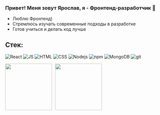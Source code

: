 ### Привет! Меня зовут Ярослав, я - Фронтенд-разработчик 👋

* Люблю Фронтенд)
* Стремлюсь изучать современные подходы в разработке
* Готов учиться и делать код лучше

## Стек:
<p>
  <img alt="React" src="https://img.shields.io/badge/-React-45b8d8?style=flat-square&logo=react&logoColor=white" />
  <img alt="JS" src="https://camo.githubusercontent.com/c696dccdb32baeb9ee4ec9f9dcf114e8db9520969e183659ebbeba3d51350926/68747470733a2f2f696d672e736869656c64732e696f2f62616467652f2d4a6176615363726970742d6630646234663f7374796c653d666c61742d737175617265266c6f676f3d6a617661736372697074266c6f676f436f6c6f723d7768697465" />
  <img alt="HTML" src="https://img.shields.io/badge/-HTML5-E34F26?style=flat-square&logo=html5&logoColor=white" />
  <img alt="CSS" src="https://img.shields.io/badge/-CSS-blue?style=flat-square&logo=css&logoColor=white" />
  <img alt="Nodejs" src="https://img.shields.io/badge/-Nodejs-43853d?style=flat-square&logo=Node.js&logoColor=white" />
  <img alt="npm" src="https://img.shields.io/badge/-NPM-CB3837?style=flat-square&logo=npm&logoColor=white" />
  <img alt="MongoDB" src="https://img.shields.io/badge/-MongoDB-13aa52?style=flat-square&logo=mongodb&logoColor=white" />
  <img alt="git" src="https://img.shields.io/badge/-Git-F05032?style=flat-square&logo=git&logoColor=white" />
</p>

<a href="https://github-readme-stats.vercel.app/api?username=starikovyaroslav&show_icons=true&theme=tokyonight">
  <img align="left" height="150" style="margin-right: 10px" src="https://github-readme-stats.vercel.app/api?username=starikovyaroslav&show_icons=true&theme=tokyonight" />
</a>
<a href="https://github-readme-stats.vercel.app/api/top-langs/?username=starikovyaroslav&show_icons=true&theme=tokyonight">
  <img align="left" height="150" src="https://github-readme-stats.vercel.app/api/top-langs/?username=starikovyaroslav&show_icons=true&theme=tokyonight" />
</a>
<!--
**starikovyaroslav/starikovyaroslav** is a ✨ _special_ ✨ repository because its `README.md` (this file) appears on your GitHub profile.

Here are some ideas to get you started:

- 🔭 I’m currently working on ...
- 🌱 I’m currently learning ...
- 👯 I’m looking to collaborate on ...
- 🤔 I’m looking for help with ...
- 💬 Ask me about ...
- 📫 How to reach me: ...
- 😄 Pronouns: ...
- ⚡ Fun fact: ...
-->
